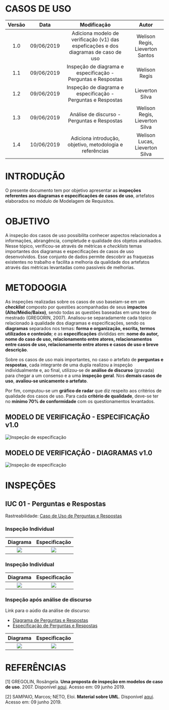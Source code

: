 # CASOS DE USO

|  Versão | Data | Modificação | Autor |
|  :------: | :------: | :------: | :------: |
| 1.0 | 09/06/2019 | Adiciona modelo de verificação (v1) das espeficações e dos diagramas de caso de uso | Welison Regis, Lieverton Santos |
| 1.1 | 09/06/2019 | Inspeção de diagrama e especificação - Perguntas e Respostas | Welison Regis |
| 1.2 | 09/06/2019 | Inspeção de diagrama e especificação - Perguntas e Respostas | Lieverton Silva |
| 1.3 | 09/06/2019 | Análise de discurso - Perguntas e Respostas | Welison Regis, Lieverton Silva |
| 1.4 | 10/06/2019 | Adiciona introdução, objetivo, metodologia e referências | Welison Lucas, Lieverton Silva |


# INTRODUÇÃO
O presente documento tem por objetivo apresentar as **inspeções referentes aos diagramas e especificações de casos de uso**, artefatos elaborados no módulo de Modelagem de Requisitos.

# OBJETIVO
A inspeção dos casos de uso possibilita conhecer aspectos relacionados a informações, abrangência, completude e qualidade dos objetos analisados. Nesse tópico, verificou-se através de métricas e _checklists_ temas importantes dos diagramas e especificações de casos de uso desenvolvidos. Esse conjunto de dados permite descobrir as fraquezas existentes no trabalho e facilita a melhoria da qualidade dos artefatos através das métricas levantadas como passíveis de melhorias.


# METODOOGIA
As inspeções realizadas sobre os casos de uso baseiam-se em um **_checklist_** composto por questões acompanhadas de seus **impactos (Alto/Médio/Baixo)**, sendo todas as questões baseadas em uma tese de mestrado (GREGORIN, 2007). Analisou-se separadamente cada tópico relacionado à qualidade dos diagramas e especificações, sendo os **diagramas** separados nos temas: **forma e organização, escrita, termos utilizados e conteúdo**; e as **especificações** divididas em: **nome do autor, nome do caso de uso, relacionamento entre atores, relacionamentos entre casos de uso, relacionamento entre atores e casos de uso e breve descrição**.

Sobre os casos de uso mais importantes, no caso o artefato de **perguntas e respostas**, cada integrante de uma dupla realizou a inspeção individualmente e, ao final, utilizou-se de **análise de discurso** (gravada) para chegar a um consenso e a uma **inspeção geral**. Nos **demais casos de uso**, **avaliou-se unicamente o artefato**.


Por fim, computou-se um **gráfico de radar** que diz respeito aos critérios de qualidade dos casos de uso. Para cada **critério de qualidade**, deve-se ter no **mínimo 70% de conformidade** com os questionamentos levantados.


## MODELO DE VERIFICAÇÃO - ESPECIFICAÇÃO v1.0

![Inspeção de especificação](./images/analise/caso_uso_inspecao_diagrama.png)

## MODELO DE VERIFICAÇÃO - DIAGRAMAS v1.0

![Inspeção de especificação](./images/analise/caso_uso_inspecao_descricao.png)

# INSPEÇÕES

## IUC 01 - Perguntas e Respostas

Rastreabilidade: [Caso de Uso de Perguntas e Respostas](./casos_uso_perguntas_respostas.md)

### Inspeção Individual
| Diagrama | Especificação |
| :------: | :-----------: |
| ![](./images/analise/welison_perguntas_respostas_diagrama.png) | ![](./images/analise/welison_perguntas_respostas_especificacao.png)

### Inspeção Individual

| Diagrama | Especificação |
| :------: | :-----------: |
| ![](./images/analise/lieverton_perguntas_respostas_diagrama.png) | ![](./images/analise/lieverton_perguntas_respostas_especificacao.png)

### Inspeção após análise de discurso

Link para o aúdio da análise de discurso:

- [Diagrama de Perguntas e Respostas](https://drive.google.com/open?id=1u3NSVsOUi8VOWepa_1hnvmlYvpDA15FG)
- [Especificação de Perguntas e Respostas](https://drive.google.com/open?id=1vlds3MAm5UkSBzf0oIklAZqmFEn7t3x4)

| Diagrama | Especificação |
| :------: | :-----------: |
| ![](./images/analise/perguntas_respostas_diagrama.png) | ![](./images/analise/perguntas_respostas_especificacao.png)



# REFERÊNCIAS

[1] GREGOLIN, Rosângela. **Uma proposta de inspeção em modelos de caso de uso**. 2007. Disponível [aqui](http://cassiopea.ipt.br/teses/2007_EC_Rosangela_Gregolin.pdf). Acesso em: 09 junho 2019.

[2] SAMPAIO, Marcos; NETO, Eloi. **Material sobre UML**. Disponível [aqui](http://www.dsc.ufcg.edu.br/~jacques/cursos/map/html/uml/). Acesso em: 09 junho 2019.